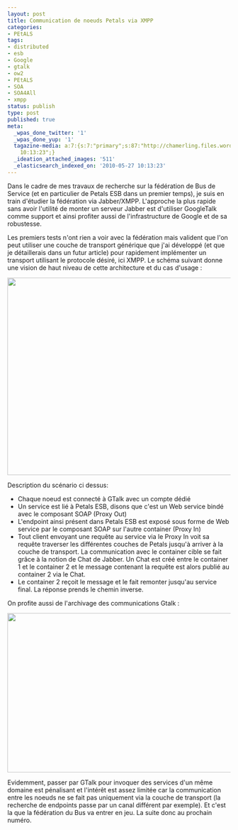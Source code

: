 ```yaml
---
layout: post
title: Communication de noeuds Petals via XMPP
categories:
- PEtALS
tags:
- distributed
- esb
- Google
- gtalk
- ow2
- PEtALS
- SOA
- SOA4All
- xmpp
status: publish
type: post
published: true
meta:
  _wpas_done_twitter: '1'
  _wpas_done_yup: '1'
  tagazine-media: a:7:{s:7:"primary";s:87:"http://chamerling.files.wordpress.com/2010/05/capture-d_ecran-2010-05-27-a-10-54-42.png";s:6:"images";a:2:{s:61:"http://chamerling.files.wordpress.com/2010/05/xmpp-petals.png";a:6:{s:8:"file_url";s:61:"http://chamerling.files.wordpress.com/2010/05/xmpp-petals.png";s:5:"width";s:3:"543";s:6:"height";s:3:"445";s:4:"type";s:5:"image";s:4:"area";s:6:"241635";s:9:"file_path";s:0:"";}s:87:"http://chamerling.files.wordpress.com/2010/05/capture-d_ecran-2010-05-27-a-10-54-42.png";a:6:{s:8:"file_url";s:87:"http://chamerling.files.wordpress.com/2010/05/capture-d_ecran-2010-05-27-a-10-54-42.png";s:5:"width";s:3:"976";s:6:"height";s:3:"589";s:4:"type";s:5:"image";s:4:"area";s:6:"574864";s:9:"file_path";s:0:"";}}s:6:"videos";a:0:{}s:11:"image_count";s:1:"2";s:6:"author";s:7:"3303881";s:7:"blog_id";s:7:"3069558";s:9:"mod_stamp";s:19:"2010-05-27
    10:13:23";}
  _ideation_attached_images: '511'
  _elasticsearch_indexed_on: '2010-05-27 10:13:23'
---
```

Dans le cadre de mes travaux de recherche sur la fédération de Bus de Service (et en particulier de Petals ESB dans un premier temps), je suis en train d'étudier la fédération via Jabber/XMPP. L'approche la plus rapide sans avoir l'utilité de monter un serveur Jabber est d'utiliser GoogleTalk comme support et ainsi profiter aussi de l'infrastructure de Google et de sa robustesse.

Les premiers tests n'ont rien a voir avec la fédération mais valident que l'on peut utiliser une couche de transport générique que j'ai développé (et que je détaillerais dans un futur article) pour rapidement implémenter un transport utilisant le protocole désiré, ici XMPP. Le schéma suivant donne une vision de haut niveau de cette architecture et du cas d'usage :

<a style="text-decoration:none;" href="http://chamerling.files.wordpress.com/2010/05/xmpp-petals.png"><img class="aligncenter size-full wp-image-511" title="xmpp-petals" src="http://chamerling.files.wordpress.com/2010/05/xmpp-petals.png" alt="" width="543" height="445" /></a>

Description du scénario ci dessus:
<ul>
	<li>Chaque noeud est connecté à GTalk avec un compte dédié</li>
	<li>Un service est lié à Petals ESB, disons que c'est un Web service bindé avec le composant SOAP (Proxy Out)</li>
	<li>L'endpoint ainsi présent dans Petals ESB est exposé sous forme de Web service par le composant SOAP sur l'autre container (Proxy In)</li>
	<li>Tout client envoyant une requête au service via le Proxy In voit sa requête traverser les différentes couches de Petals jusqu'à arriver à la couche de transport. La communication avec le container cible se fait grâce à la notion de Chat de Jabber. Un Chat est créé entre le container 1 et le container 2 et le message contenant la requête est alors publié au container 2 via le Chat.</li>
	<li>Le container 2 reçoit le message et le fait remonter jusqu'au service final. La réponse prends le chemin inverse.</li>
</ul>
On profite aussi de l'archivage des communications Gtalk :

<a href="http://chamerling.files.wordpress.com/2010/05/capture-d_ecran-2010-05-27-a-10-54-42.png"><img class="aligncenter size-full wp-image-509" title="Archivage" src="http://chamerling.files.wordpress.com/2010/05/capture-d_ecran-2010-05-27-a-10-54-42.png" alt="" width="595" height="359" /></a>

Evidemment, passer par GTalk pour invoquer des services d'un même domaine est pénalisant et l'intérêt est assez limitée car la communication entre les noeuds ne se fait pas uniquement via la couche de transport (la recherche de endpoints passe par un canal différent par exemple). Et c'est la que la fédération du Bus va entrer en jeu. La suite donc au prochain numéro.
